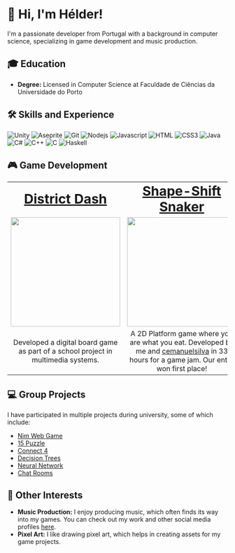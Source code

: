 # 👋 Hi, I'm Hélder!

I'm a passionate developer from Portugal with a background in computer science, specializing in game development and music production.

## 🎓 Education
- **Degree:** Licensed in Computer Science at Faculdade de Ciências da Universidade do Porto

## 🛠 Skills and Experience

![Unity](https://img.shields.io/badge/unity-%23000000.svg?style=for-the-badge&logo=unity&logoColor=white)
![Aseprite](https://img.shields.io/badge/Aseprite-FFFFFF?style=for-the-badge&logo=Aseprite&logoColor=#7D929E)
![Git](https://img.shields.io/badge/Git-F05032?style=for-the-badge&logo=git&logoColor=white)
![Nodejs](https://img.shields.io/badge/Nodejs-3C873A?style=for-the-badge&labelColor=black&logo=node.js&logoColor=3C873A)
![Javascript](https://img.shields.io/badge/Javascript-F0DB4F?style=for-the-badge&labelColor=black&logo=javascript&logoColor=F0DB4F)
![HTML](https://img.shields.io/badge/HTML5-E34F26?style=for-the-badge&logo=html5&logoColor=white)
![CSS3](https://img.shields.io/badge/CSS3-1572B6?style=for-the-badge&logo=css3&logoColor=white)
![Java](https://img.shields.io/badge/Java-ED8B00?style=for-the-badge&logo=java&logoColor=white)
![C#](https://img.shields.io/badge/C%23-239120?style=for-the-badge&logo=c-sharp&logoColor=white)
![C++](https://img.shields.io/badge/C++-00599C?style=for-the-badge&logo=cplusplus&logoColor=white)
![C](https://img.shields.io/badge/C-00599C?style=for-the-badge&logo=c&logoColor=white)
![Haskell](https://img.shields.io/badge/Haskell-5e5086?style=for-the-badge&logo=haskell&logoColor=white)

## 🎮 Game Development

<table border="0">
  <tr>
    <td style="text-align: center;"><b style="font-size: 30;"><a href="https://pofinho.itch.io/district-dash">District Dash</a></b></td>
    <td style="text-align: center;"><b style="font-size: 30;"><a href="https://cemanuelsilva.itch.io/shape-shift-snacker-a-slimy-adventure">Shape-Shift Snaker</b></td>
    <td style="text-align: center;"><b style="font-size: 30;">In Development</b></td>
  </tr>
  <tr>
    <td style="text-align: center;"><a href="https://pofinho.itch.io/district-dash"><img src="https://github.com/heldergomesramos/heldergomesramos/assets/174441887/6301e43e-890f-47cf-95fa-291d91030936" width="250" /></a></td>
    <td style="text-align: center;"><a href="https://cemanuelsilva.itch.io/shape-shift-snacker-a-slimy-adventure"><img src="https://github.com/heldergomesramos/heldergomesramos/assets/174441887/ccc40cd6-d998-4a4b-9b04-f20292685ee1" width="250" /></td>
    <td style="text-align: center;"><img src="https://github.com/heldergomesramos/heldergomesramos/assets/174441887/6e2fb52d-33ca-48db-b81a-ffd975984ab3" width="250" /></td>
  </tr>
  <tr>
    <td style="text-align: center;">Developed a digital board game as part of a school project in multimedia systems.</td>
    <td style="text-align: center;">A 2D Platform game where you are what you eat. Developed by me and <a href="https://github.com/cemanuelsilva">cemanuelsilva</a> in 33 hours for a game jam. Our entry won first place!</td>
    <td style="text-align: center;">A 2D Metroidvania game I've been working on for the past 2 years. Although it's not finished yet, it's a labor of love where I continuously learn and improve.</td>
  </tr>
</table>





## 💻 Group Projects
I have participated in multiple projects during university, some of which include:
- [Nim Web Game](https://github.com/heldergomesramos/Nim-Web-Game)
- [15 Puzzle](https://github.com/heldergomesramos/15-puzzle)
- [Connect 4](https://github.com/heldergomesramos/Connect-4)
- [Decision Trees](https://github.com/heldergomesramos/Decision-Trees)
- [Neural Network](https://github.com/heldergomesramos/Neural-Network)
- [Chat Rooms](https://github.com/heldergomesramos/Chat-Rooms)


## 🎨 Other Interests
- **Music Production:** I enjoy producing music, which often finds its way into my games. You can check out my work and other social media profiles [here](https://linktr.ee/pofinho).
- **Pixel Art:** I like drawing pixel art, which helps in creating assets for my game projects.
